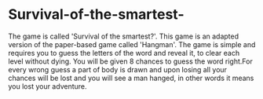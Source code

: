 # Survival-of-the-smartest-
The game is called 'Survival of the smartest?'. This game is an  adapted version of the paper-based game called 'Hangman'. The game is simple  and requires you to guess the letters of the word and reveal it, to  clear each level without dying. You will be given 8 chances to guess the word  right.For every wrong guess a part of body is drawn and upon losing all your  chances will be lost and you will see a man hanged, in other words it means  you lost your adventure. 
